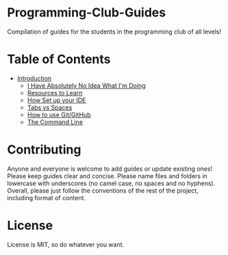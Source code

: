 # Programming-Club-Guides
Compilation of guides for the students in the programming club of all levels!

# Table of Contents
- [Introduction](https://github.com/michaelgira23/Programming-Club-Guides/tree/master/introduction)
  - [I Have Absolutely No Idea What I'm Doing](https://github.com/michaelgira23/Programming-Club-Guides/blob/master/introduction/i_have_no_idea_what_im_doing_help.md)
  - [Resources to Learn](https://github.com/michaelgira23/Programming-Club-Guides/blob/master/introduction/learning_resources.md)
  - [How Set up your IDE](https://github.com/michaelgira23/Programming-Club-Guides/blob/master/introduction/set_up_ide.md)
  - [Tabs vs Spaces](https://github.com/michaelgira23/Programming-Club-Guides/blob/master/introduction/tabs_vs_spaces.md)
  - [How to use Git/GitHub](https://github.com/michaelgira23/Programming-Club-Guides/blob/master/introduction/how_to_git_good.md)
  - [The Command Line](https://github.com/michaelgira23/Programming-Club-Guides/blob/master/introduction/command_line.md)

# Contributing
Anyone and everyone is welcome to add guides or update existing ones! Please keep guides clear and concise. Please name files and folders in lowercase with underscores (no camel case, no spaces and no hyphens). Overall, please just follow the conventions of the rest of the project, including format of content.

# License
License is MIT, so do whatever you want.
